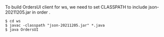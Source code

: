 To build OrdersUI client for ws, we need to set CLASSPATH to include json-20211205.jar in order .

```
$ cd ws
$ javac -classpath "json-20211205.jar" *.java
$ java OrdersUI
```
